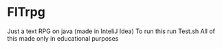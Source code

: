 # FITrpg
Just a text RPG on java (made in InteliJ Idea)
To run this run Test.sh
All of this made only in educational purposes
